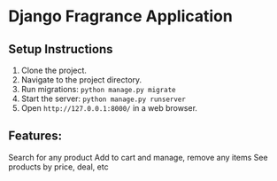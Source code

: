 # Django Fragrance Application

## Setup Instructions

1. Clone the project.
2. Navigate to the project directory.
3. Run migrations: `python manage.py migrate`
4. Start the server: `python manage.py runserver`
5. Open `http://127.0.0.1:8000/` in a web browser.

## Features:
Search for any product
Add to cart and manage, remove any items
See products by price, deal, etc
